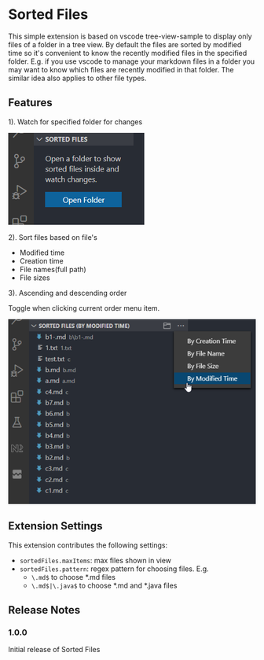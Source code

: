 # Sorted Files
This simple extension is based on vscode tree-view-sample to display only files of a folder in a tree view. By default the files are sorted by modified time so it's convenient to know the recently modified files in the specified folder. E.g. if you use vscode to manage your markdown files in a folder you may want to know which files are recently modified in that folder. The similar idea also applies to other file types.

## Features

1). Watch for specified folder for changes

![open folder](images/openfolder.png)

2). Sort files based on file's

- Modified time
- Creation time
- File names(full path)
- File sizes

3). Ascending and descending order

Toggle when clicking current order menu item.

![select order](images/selectorder.png)

## Extension Settings

This extension contributes the following settings:

* `sortedFiles.maxItems`: max files shown in view
* `sortedFiles.pattern`: regex pattern for choosing files. E.g.
  * `\.md$` to choose *.md files
  * `\.md$|\.java$` to choose *.md and *.java files


## Release Notes


### 1.0.0

Initial release of Sorted Files




